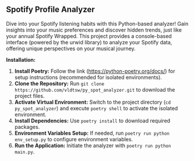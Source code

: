 ## Spotify Profile Analyzer

Dive into your Spotify listening habits with this Python-based analyzer! Gain insights into your music preferences and discover hidden trends, just like your annual Spotify Wrapped. This project provides a console-based interface (powered by the urwid library) to analyze your Spotify data, offering unique perspectives on your musical journey.

**Installation:**

1. **Install Poetry:** Follow the link (https://python-poetry.org/docs/) for setup instructions (recommended for isolated environments).
2. **Clone the Repository:** Run `git clone https://github.com/vldtsw/py_spot_analyzer.git` to download the project files.
3. **Activate Virtual Environment:** Switch to the project directory (`cd py_spot_analyzer`) and execute `poetry shell` to activate the isolated environment.
4. **Install Dependencies:** Use `poetry install` to download required packages.
5. **Environment Variables Setup:** If needed, run `poetry run python env_setup.py` to configure environment variables.
6. **Run the Application:** Initiate the analyzer with `poetry run python main.py`.
